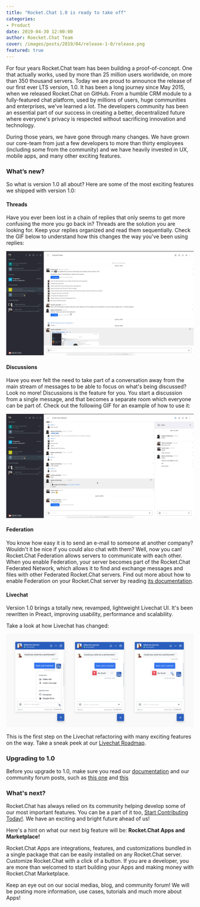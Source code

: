 ```yaml
---
title: "Rocket.Chat 1.0 is ready to take off"
categories:
- Product
date: 2019-04-30 12:00:00
author: Roecket.Chat Team
cover: /images/posts/2019/04/release-1-0/release.png
featured: true
---
```


For four years Rocket.Chat team has been building a proof-of-concept. One that actually works, used by more than 25 million users worldwide, on more than 350 thousand servers. Today we are proud to announce the release of our first ever LTS version, 1.0. It has been a long journey since May 2015, when we released Rocket.Chat on GitHub. From a humble CRM module to a fully-featured chat platform, used by millions of users, huge communities and enterprises, we've learned a lot. The developers community has been an essential part of our success in creating a better, decentralized future where everyone's privacy is respected without sacrificing innovation and technology.

During those years, we have gone through many changes. We have grown our core-team from just a few developers to more than thirty employees (including some from the community) and we have heavily invested in UX, mobile apps, and many other exciting features.

### What’s new?

So what is version 1.0 all about? Here are some of the most exciting features we shipped with version 1.0:

#### Threads

Have you ever been lost in a chain of replies that only seems to get more confusing the more you go back in? Threads are the solution you are looking for. Keep your replies organized and read them sequentially. Check the GIF below to understand how this changes the way you've been using replies:

<img src="/images/posts/2019/04/release-1-0/threads.gif">

#### Discussions

Have you ever felt the need to take part of a conversation away from the main stream of messages to be able to focus on what's being discussed? Look no more! Discussions is the feature for you. You start a discussion from a single message, and that becomes a separate room which everyone can be part of. Check out the following GIF for an example of how to use it:

<img src="/images/posts/2019/04/release-1-0/discussions.gif">


#### Federation

You know how easy it is to send an e-mail to someone at another company? Wouldn't it be nice if you could also chat with them? Well, now you can! Rocket.Chat Federation allows servers to communicate with each other. When you enable Federation, your server becomes part of the Rocket.Chat Federated Network, which allows it to find and exchange messages and files with other Federated Rocket.Chat servers. Find out more about how to enable Federation on your Rocket.Chat server by reading [its documentation](https://rocket.chat/docs/administrator-guides/federation).

#### Livechat

Version 1.0 brings a totally new,  revamped, lightweight Livechat UI. It's been rewritten in Preact, improving usability, performance and scalability.

Take a look at how Livechat has changed:

<img src="/images/posts/2019/04/release-1-0/livechat.png">

This is the first step on the Livechat refactoring with many exciting features on the way. Take a sneak peek at our [Livechat Roadmap](https://github.com/orgs/RocketChat/projects/20).

### Upgrading to 1.0

Before you upgrade to 1.0, make sure you read our [documentation](https://rocket.chat/docs/installation/updating/to-1-0/) and our community forum posts, such as [this one](https://forums.rocket.chat/t/warning-upgrading-to-v1-0-0-be-very-careful) and [this](https://forums.rocket.chat/t/update-rocket-chat)

### What's next?

Rocket.Chat has always relied on its community helping develop some of our most important features. You can be a part of it too, [Start Contributing Today!](https://rocket.chat/docs/contributing/documentation/contribution-guidelines/).
We have an exciting and bright future ahead of us!

Here's a hint on what our next big feature will be: **Rocket.Chat Apps and Marketplace!**

Rocket.Chat Apps are integrations, features, and customizations bundled in a single package that can be easily installed on any Rocket.Chat server. Customize Rocket.Chat with a click of a button. If you are a developer, you are more than welcomed to start building your Apps and making money with Rocket.Chat Marketplace.

Keep an eye out on our social medias, blog, and community forum! We will be posting more information, use cases, tutorials and much more about Apps!

